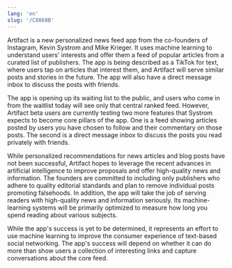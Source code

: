 ```yaml
---
lang: 'en'
slug: '/C8868B'
---
```


Artifact is a new personalized news feed app from the co-founders of Instagram, Kevin Systrom and Mike Krieger. It uses machine learning to understand users' interests and offer them a feed of popular articles from a curated list of publishers. The app is being described as a TikTok for text, where users tap on articles that interest them, and Artifact will serve similar posts and stories in the future. The app will also have a direct message inbox to discuss the posts with friends.

The app is opening up its waiting list to the public, and users who come in from the waitlist today will see only that central ranked feed. However, Artifact beta users are currently testing two more features that Systrom expects to become core pillars of the app. One is a feed showing articles posted by users you have chosen to follow and their commentary on those posts. The second is a direct message inbox to discuss the posts you read privately with friends.

While personalized recommendations for news articles and blog posts have not been successful, Artifact hopes to leverage the recent advances in artificial intelligence to improve proposals and offer high-quality news and information. The founders are committed to including only publishers who adhere to quality editorial standards and plan to remove individual posts promoting falsehoods. In addition, the app will take the job of serving readers with high-quality news and information seriously. Its machine-learning systems will be primarily optimized to measure how long you spend reading about various subjects.

While the app's success is yet to be determined, it represents an effort to use machine learning to improve the consumer experience of text-based social networking. The app's success will depend on whether it can do more than show users a collection of interesting links and capture conversations about the core feed.
